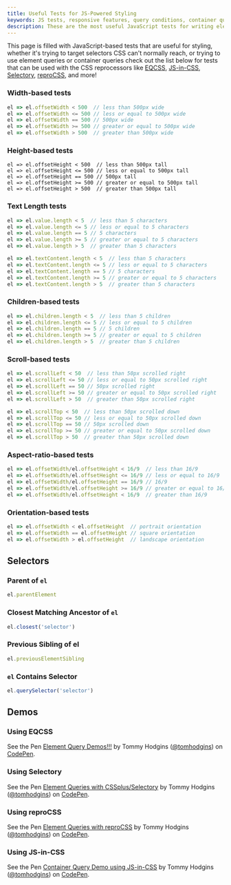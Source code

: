 ```yaml
---
title: Useful Tests for JS-Powered Styling
keywords: JS tests, responsive features, query conditions, container queries, element queries
description: These are the most useful JavaScript tests for writing element queries and container queries for your stylesheets, or if you are building your own element query plugin.
---
```


This page is filled with JavaScript-based tests that are useful for styling, whether it's trying to target selectors CSS can't normally reach, or trying to use element queries or container queries check out the list below for tests that can be used with the CSS reprocessors like [EQCSS](https://github.com/eqcss/eqcss), [JS-in-CSS](https://github.com/tomhodgins/js-in-css), [Selectory](https://github.com/tomhodgins/cssplus#selectory-a-selector-resolver), [reproCSS](https://github.com/tomhodgins/reprocss), and more!

### Width-based tests

```javascript
el => el.offsetWidth < 500  // less than 500px wide
el => el.offsetWidth <= 500 // less or equal to 500px wide
el => el.offsetWidth == 500 // 500px wide
el => el.offsetWidth >= 500 // greater or equal to 500px wide
el => el.offsetWidth > 500  // greater than 500px wide
```

### Height-based tests

```
el => el.offsetHeight < 500  // less than 500px tall
el => el.offsetHeight <= 500 // less or equal to 500px tall
el => el.offsetHeight == 500 // 500px tall
el => el.offsetHeight >= 500 // greater or equal to 500px tall
el => el.offsetHeight > 500  // greater than 500px tall
```

### Text Length tests

```javascript
el => el.value.length < 5  // less than 5 characters
el => el.value.length <= 5 // less or equal to 5 characters
el => el.value.length == 5 // 5 characters
el => el.value.length >= 5 // greater or equal to 5 characters
el => el.value.length > 5  // greater than 5 characters

el => el.textContent.length < 5  // less than 5 characters
el => el.textContent.length <= 5 // less or equal to 5 characters
el => el.textContent.length == 5 // 5 characters
el => el.textContent.length >= 5 // greater or equal to 5 characters
el => el.textContent.length > 5  // greater than 5 characters
```

### Children-based tests

```javascript
el => el.children.length < 5  // less than 5 children
el => el.children.length <= 5 // less or equal to 5 children
el => el.children.length == 5 // 5 children
el => el.children.length >= 5 // greater or equal to 5 children
el => el.children.length > 5  // greater than 5 children
```

### Scroll-based tests

```javascript
el => el.scrollLeft < 50  // less than 50px scrolled right
el => el.scrollLeft <= 50 // less or equal to 50px scrolled right
el => el.scrollLeft == 50 // 50px scrolled right
el => el.scrollLeft >= 50 // greater or equal to 50px scrolled right
el => el.scrollLeft > 50  // greater than 50px scrolled right

el => el.scrollTop < 50  // less than 50px scrolled down
el => el.scrollTop <= 50 // less or equal to 50px scrolled down
el => el.scrollTop == 50 // 50px scrolled down
el => el.scrollTop >= 50 // greater or equal to 50px scrolled down
el => el.scrollTop > 50  // greater than 50px scrolled down
```

### Aspect-ratio-based tests

```javascript
el => el.offsetWidth/el.offsetHeight < 16/9  // less than 16/9
el => el.offsetWidth/el.offsetHeight <= 16/9 // less or equal to 16/9
el => el.offsetWidth/el.offsetHeight == 16/9 // 16/9
el => el.offsetWidth/el.offsetHeight >= 16/9 // greater or equal to 16/9
el => el.offsetWidth/el.offsetHeight < 16/9  // greater than 16/9
```

### Orientation-based tests

```javascript
el => el.offsetWidth < el.offsetHeight  // portrait orientation
el => el.offsetWidth == el.offsetHeight // square orientation
el => el.offsetWidth > el.offsetHeight  // landscape orientation
```

## Selectors

### Parent of `el`

```javascript
el.parentElement
```

### Closest Matching Ancestor of `el`

```javascript
el.closest('selector')
```

### Previous Sibling of el

```javascript
el.previousElementSibling
```

### `el` Contains Selector

```javascript
el.querySelector('selector')
```

## Demos

### Using EQCSS 

<p data-height="300" data-theme-id="26478" data-slug-hash="NrxqPo" data-default-tab="html,result" data-user="tomhodgins" data-embed-version="2" data-pen-title="Element Query Demos!!!" data-editable="true" class="codepen">See the Pen <a href="https://codepen.io/tomhodgins/pen/NrxqPo/">Element Query Demos!!!</a> by Tommy Hodgins (<a href="https://codepen.io/tomhodgins">@tomhodgins</a>) on <a href="https://codepen.io">CodePen</a>.</p>

### Using Selectory

<p data-height="300" data-theme-id="26478" data-slug-hash="ZKmXXw" data-default-tab="html,result" data-user="tomhodgins" data-embed-version="2" data-pen-title="Element Queries with CSSplus/Selectory" data-editable="true" class="codepen">See the Pen <a href="https://codepen.io/tomhodgins/pen/ZKmXXw/">Element Queries with CSSplus/Selectory</a> by Tommy Hodgins (<a href="https://codepen.io/tomhodgins">@tomhodgins</a>) on <a href="https://codepen.io">CodePen</a>.</p>

### Using reproCSS

<p data-height="300" data-theme-id="26478" data-slug-hash="EXoOQQ" data-default-tab="html,result" data-user="tomhodgins" data-embed-version="2" data-pen-title="Element Queries with reproCSS" data-editable="true" class="codepen">See the Pen <a href="https://codepen.io/tomhodgins/pen/EXoOQQ/">Element Queries with reproCSS</a> by Tommy Hodgins (<a href="https://codepen.io/tomhodgins">@tomhodgins</a>) on <a href="https://codepen.io">CodePen</a>.</p>

### Using JS-in-CSS

<p data-height="300" data-theme-id="26478" data-slug-hash="bYgLmQ" data-default-tab="html,result" data-user="tomhodgins" data-embed-version="2" data-pen-title="Container Query Demo using JS-in-CSS" data-editable="true" class="codepen">See the Pen <a href="https://codepen.io/tomhodgins/pen/bYgLmQ/">Container Query Demo using JS-in-CSS</a> by Tommy Hodgins (<a href="https://codepen.io/tomhodgins">@tomhodgins</a>) on <a href="https://codepen.io">CodePen</a>.</p>
<script async src="https://production-assets.codepen.io/assets/embed/ei.js"></script>

<script async src="https://production-assets.codepen.io/assets/embed/ei.js"></script>